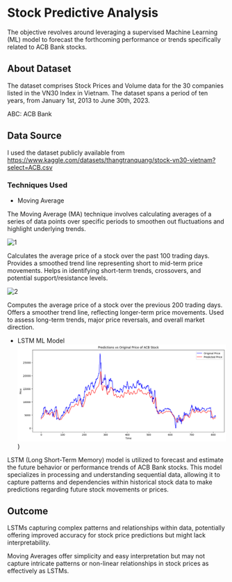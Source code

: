 # Stock Predictive Analysis

The objective revolves around leveraging a supervised Machine Learning (ML) model to forecast the forthcoming performance or trends specifically related to ACB Bank stocks.

## About Dataset

The dataset comprises Stock Prices and Volume data for the 30 companies listed in the VN30 Index in Vietnam.
The dataset spans a period of ten years, from January 1st, 2013 to June 30th, 2023.

ABC: ACB Bank

## Data Source

I used the dataset publicly available from https://www.kaggle.com/datasets/thangtranquang/stock-vn30-vietnam?select=ACB.csv

### Techniques Used
* Moving Average

The Moving Average (MA) technique involves calculating averages of a series of data points over specific periods to smoothen out fluctuations and highlight underlying trends.

![1](100MA.png)

  Calculates the average price of a stock over the past 100 trading days.
  Provides a smoothed trend line representing short to mid-term price movements.
  Helps in identifying short-term trends, crossovers, and potential support/resistance levels.

![2](100MA_&_200MA.png)

  Computes the average price of a stock over the previous 200 trading days.
  Offers a smoother trend line, reflecting longer-term price movements.
  Used to assess long-term trends, major price reversals, and overall market direction.

* LSTM ML Model
![Prediction_vs_Original_Price.png](https://github.com/HoangPham2704/Stock_Trend_Prediction/blob/main/Picture/Prediction_vs_Original_Price.png?raw=true))

 LSTM (Long Short-Term Memory) model is utilized to forecast and estimate the future behavior or performance trends of ACB Bank stocks. This model specializes in processing and understanding sequential data, allowing it to capture patterns and dependencies within historical stock data to make predictions regarding future stock movements or prices.

## Outcome

LSTMs capturing complex patterns and relationships within data, potentially offering improved accuracy for stock price predictions but might lack interpretability.

Moving Averages offer simplicity and easy interpretation but may not capture intricate patterns or non-linear relationships in stock prices as effectively as LSTMs. 
